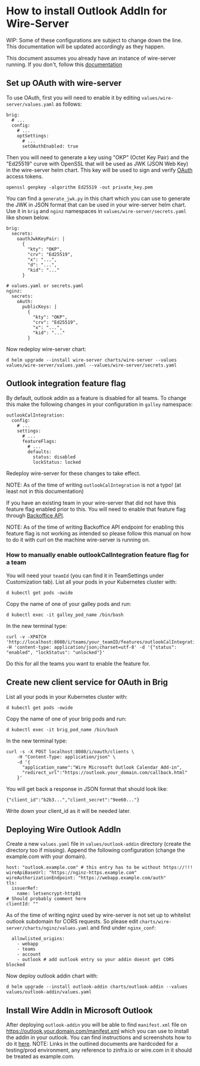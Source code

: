 # How to install Outlook AddIn for Wire-Server

WIP: Some of these configurations are subject to change down the line. This documentation will be updated accordingly as they happen.

This document assumes you already have an instance of wire-server running. If you don't, follow this [documentation](https://docker.com)

## Set up OAuth with wire-server

To use OAuth, first you will need to enable it by editing `values/wire-server/values.yaml` as follows:

```
brig:
  # ...
  config:
    # ...
    optSettings:
      # ...
      setOAuthEnabled: true
```

Then you will need to generate a key using "OKP" (Octet Key Pair) and the "Ed25519" curve with OpenSSL that will be used as JWK (JSON Web Key) in the wire-server helm chart. This key will be used to sign and verify [OAuth](https://docs.wire.com/developer/reference/oauth.html#setting-up-public-and-private-keys) access tokens.

```
openssl genpkey -algorithm Ed25519 -out private_key.pem
```

You can find a `generate_jwk.py` in this chart which you can use to generate the JWK in JSON format that can be used in your wire-server helm chart. Use it in `brig` and `nginz` namespaces in `values/wire-server/secrets.yaml` like shown below.

```
brig:
  secrets:
    oauthJwkKeyPair: |
      {
        "kty": "OKP",
        "crv": "Ed25519",
        "x": "...",
        "d": "...",
        "kid": "..."
      }
```

```
# values.yaml or secrets.yaml
nginz:
  secrets:
    oAuth:
      publicKeys: |
        {
          "kty": "OKP",
          "crv": "Ed25519",
          "x": "...",
          "kid": "..."
        }
```

Now redeploy wire-server chart:

```
d helm upgrade --install wire-server charts/wire-server --values values/wire-server/values.yaml --values/wire-server/secrets.yaml
```

## Outlook integration feature flag

By default, outlook addin as a feature is disabled for all teams. To change this make the following changes in your configuration in `galley` namespace:

```
outlookCalIntegration:
  config:
    # ...
    settings:
      # ...
      featureFlags:
        # ...
        defaults:
          status: disabled
          lockStatus: locked
```

Redeploy wire-server for these changes to take effect.

NOTE: As of the time of writing `outlookCalIntegration` is not a typo! (at least not in this documentation)

If you have an existing team in your wire-server that did not have this feature flag enabled prior to this. You will need to enable that feature flag through [Backoffice API](https://github.com/wireapp/wire-server/tree/05778a2b14ac5aaffca937d6e2cdd9b7b5f3106d/charts/backoffice).

NOTE: As of the time of writing Backoffice API endpoint for enabling this feature flag is not working as intended so please follow this manual on how to do it with curl on the machine wire-server is running on.

### How to manually enable outlookCalIntegration feature flag for a team

You will need your `teamId` (you can find it in TeamSettings under Customization tab).
List all your pods in your Kubernetes cluster with:

```
d kubectl get pods -owide
```

Copy the name of one of your galley pods and run:

```
d kubectl exec -it galley_pod_name /bin/bash
```

In the new terminal type:

```
curl -v -XPATCH 'http://localhost:8080/i/teams/your_teamID/features/outlookCalIntegration' -H 'content-type: application/json;charset=utf-8' -d '{"status": "enabled", "lockStatus": "unlocked"}'
```

Do this for all the teams you want to enable the feature for.

## Create new client service for OAuth in Brig

List all your pods in your Kubernetes cluster with:

```
d kubectl get pods -owide
```

Copy the name of one of your brig pods and run:

```
d kubectl exec -it brig_pod_name /bin/bash
```

In the new terminal type:

```
curl -s -X POST localhost:8080/i/oauth/clients \
    -H "Content-Type: application/json" \
    -d '{
      "application_name":"Wire Microsoft Outlook Calendar Add-in",
      "redirect_url":"https://outlook.your_domain.com/callback.html"
    }'
```

You will get back a response in JSON format that should look like:

```
{"client_id":"b2b3...","client_secret":"9ee60..."}
```

Write down your client_id as it will be needed later.

## Deploying Wire Outlook AddIn

Create a new `values.yaml` file in `values/outlook-addin` directory (create the directory too if missing).
Append the following configuration (change the example.com with your domain).

```
host: "outlook.example.com" # this entry has to be without https://!!!
wireApiBaseUrl: "https://nginz-https.example.com"
wireAuthorizationEndpoint: "https://webapp.example.com/auth"
tls:
  issuerRef:
    name: letsencrypt-http01
# Should probably comment here
clientId: ""
```

As of the time of writing nginz used by wire-server is not set up to whitelist outlook subdomain for CORS requests. So please edit `charts/wire-server/charts/nginz/values.yaml` and find under `nginx_conf`:

```
  allowlisted_origins:
    - webapp
    - teams
    - account
    - outlook # add outlook entry so your addin doesnt get CORS blocked
```

Now deploy outlook addin chart with:

```
d helm upgrade --install outlook-addin charts/outlook-addin --values values/outlook-addin/values.yaml
```

## Install Wire AddIn in Microsoft Outlook

After deploying `outlook-addin` you will be able to find `manifest.xml` file on https://outlook.your.domain.com/manifest.xml which you can use to install the addin in your outlook. You can find instructions and screenshots how to do it [here](https://github.com/tlebon/outlook-addin/blob/staging/README.md#how-to-install-the-add-in-in-ms-outlook).
NOTE: Links in the outlined documents are hardcoded for a testing/prod environment, any reference to zinfra.io or wire.com in it should be treated as example.com.
